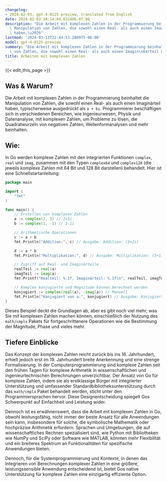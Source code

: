 ```yaml
---
changelog:
- 2024-02-03, gpt-4-0125-preview, translated from English
date: 2024-02-03 18:14:04.832406-07:00
description: "Die Arbeit mit komplexen Zahlen in der Programmierung beinhaltet die\
  \ Manipulation von Zahlen, die sowohl einen Real- als auch einen Imagin\xE4rteil\
  \ haben,\u2026"
lastmod: '2024-03-13T22:44:53.280975-06:00'
model: gpt-4-0125-preview
summary: "Die Arbeit mit komplexen Zahlen in der Programmierung beinhaltet die Manipulation\
  \ von Zahlen, die sowohl einen Real- als auch einen Imagin\xE4rteil haben,\u2026"
title: Arbeiten mit komplexen Zahlen
---
```


{{< edit_this_page >}}

## Was & Warum?

Die Arbeit mit komplexen Zahlen in der Programmierung beinhaltet die Manipulation von Zahlen, die sowohl einen Real- als auch einen Imaginärteil haben, typischerweise ausgedrückt als `a + bi`. Programmierer beschäftigen sich in verschiedenen Bereichen, wie Ingenieurwesen, Physik und Datenanalyse, mit komplexen Zahlen, um Probleme zu lösen, die Quadratwurzeln von negativen Zahlen, Wellenformanalysen und mehr beinhalten.

## Wie:

In Go werden komplexe Zahlen mit den integrierten Funktionen `complex`, `real` und `imag`, zusammen mit den Typen `complex64` und `complex128` (die jeweils komplexe Zahlen mit 64 Bit und 128 Bit darstellen) behandelt. Hier ist eine Schnellstartanleitung:

```go
package main

import (
	"fmt"
)

func main() {
	// Erstellen von komplexen Zahlen
	a := complex(2, 3) // 2+3i
	b := complex(1, -1) // 1-1i

	// Arithmetische Operationen
	c := a + b
	fmt.Println("Addition:", c) // Ausgabe: Addition: (3+2i)

	d := a * b
	fmt.Println("Multiplikation:", d) // Ausgabe: Multiplikation: (5+1i)

	// Zugriff auf Real- und Imaginärteile
	realTeil := real(a)
	imagTeil := imag(a)
	fmt.Printf("Realteil: %.1f, Imaginärteil: %.1f\n", realTeil, imagTeil) // Ausgabe: Realteil: 2.0, Imaginärteil: 3.0

	// Komplex konjugierte und Magnitude können berechnet werden
	konjugiert := complex(real(a), -imag(a)) // Manuell
	fmt.Println("Konjugiert von a:", konjugiert) // Ausgabe: Konjugiert von a: (2-3i)
}

```

Dieses Beispiel deckt die Grundlagen ab, aber es gibt noch viel mehr, was Sie mit komplexen Zahlen machen können, einschließlich der Nutzung des `math/cmplx` Pakets für fortgeschrittenere Operationen wie die Bestimmung der Magnitude, Phase und vieles mehr.

## Tiefere Einblicke

Das Konzept der komplexen Zahlen reicht zurück bis ins 16. Jahrhundert, erhielt jedoch erst im 19. Jahrhundert breite Anerkennung und eine strenge Formalisierung. In der Computerprogrammierung sind komplexe Zahlen seit den frühen Tagen für komplexe Arithmetik in wissenschaftlichen und ingenieurtechnischen Berechnungen unverzichtbar. Der Ansatz von Go für komplexe Zahlen, indem sie als erstklassige Bürger mit integrierter Unterstützung und umfassender Standardbibliotheksunterstützung durch das `math/cmplx` Paket behandelt werden, sticht unter den Programmiersprachen hervor. Diese Designentscheidung spiegelt Gos Schwerpunkt auf Einfachheit und Leistung wider.

Dennoch ist es erwähnenswert, dass die Arbeit mit komplexen Zahlen in Go, obwohl leistungsfähig, nicht immer der beste Ansatz für alle Anwendungen sein kann, insbesondere für solche, die symbolische Mathematik oder hochpräzise Arithmetik erfordern. Sprachen und Umgebungen, die auf wissenschaftliches Rechnen spezialisiert sind, wie Python mit Bibliotheken wie NumPy und SciPy oder Software wie MATLAB, könnten mehr Flexibilität und ein breiteres Spektrum an Funktionalitäten für spezifische Anwendungen bieten.

Dennoch, für die Systemprogrammierung und Kontexte, in denen das Integrieren von Berechnungen komplexer Zahlen in eine größere, leistungssensible Anwendung entscheidend ist, bietet Gos native Unterstützung für komplexe Zahlen eine einzigartig effiziente Option.
